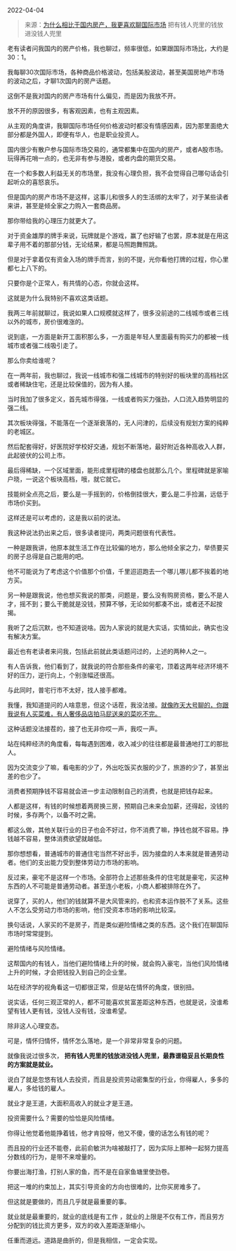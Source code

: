 2022-04-04

> 来源：[为什么相比于国内房产，我更喜欢聊国际市场](http://mp.weixin.qq.com/s?__biz=MzU3NDc5Nzc0NQ==&mid=2247515053&idx=1&sn=4e0165a883ac42d80e2e5d7865b375ff&chksm=fd2e1973ca599065a7ef32af772053a473dbbb9bcd831d8385d16e6c6a167c74d171b9be1468&scene=27#wechat_redirect)
> 把有钱人兜里的钱放进没钱人兜里

老有读者问我国内的房产价格，我也聊过，频率很低，如果跟国际市场比，大约是30：1。  

  

我每聊30次国际市场，各种商品价格波动，包括美股波动，甚至美国房地产市场的波动之后，才聊1次国内的房产话题。

  

这倒不是我对国内的房产市场有什么偏见，而是因为我放不开。  

  

放不开的原因很多，有客观因素，也有主观因素。  

  

从主观的角度讲，我聊国际市场任何价格波动时都没有情感因素，因为那里面绝大部分都是外国人，即便有华人，也是职业投资人。

  

国内很少有散户参与国际市场交易的，通常都集中在国内的房产，或者A股市场。玩得再花哨一点的，也无非有参与港股，或者内盘的期货交易。

  

在一个和多数人利益无关的市场里，我没有心理负担，我不会觉得自己哪句话会引起听众的喜怒哀乐。

  

但是国内的房产市场不是这样，这事儿和很多人的生活绑的太牢了，对于某些读者来讲，甚至是倾全家之力购入一套商品房。

  

那你带给我的心理压力就更大了。  

  

对于资金雄厚的牌手来说，玩牌就是个游戏，赢了也好输了也罢，原本就是在用这辈子用不着的那部分钱，无论结果，都是马照跑舞照跳。

  

但是对于拿着仅有资金入场的牌手而言，别的不提，光你看他打牌的过程，你心里都七上八下的。

  

只要你是个正常人，有共情的心态，你就会这样。

  

这就是为什么我特别不喜欢这类话题。  

  

我两三年前就聊过，我说如果人口规模就这样了，很多没前途的二线城市或者三线以外的城市，房价很难涨的。  

  

说到底，一方面是新开工面积那么多，一方面是年轻人里面最有购买力的都被一线城市或者强二线吸引走了。  

  

那么你卖给谁呢？  

  

在一两年前，我也聊过，我说一线城市和强二线城市的特别好的板块里的高档社区或者稀缺住宅，还是比较保值的，因为有人接。  

  

当时我加了很多定义，首先城市得强，一线或者购买力强劲，人口流入趋势明显的强二线。  

  

其次板块得强，不能落在一个逐渐衰落的，无人问津的，后续没有规划方案的纯粹的老城区。

  

然后配套得好，好医院好学校好交通，规划不断落地，最好附近各种高收入人群，此起彼伏的公司上市。  

  

最后得稀缺，一个区域里面，能形成里程碑的楼盘也就那么几个。里程碑就是家喻户晓，一说这个板块高档，哦，就它就它。  

  

技能树全点亮之后，要么是一手摇到的，价格倒挂很大，要么是二手捡漏，远低于市场价买到。  

  

这样还是可以考虑的，这是我以前的说法。  

  

我这种说法扔出来之后，很多读者提问，两类问题很有代表性。

  

一种是跟我讲，他原本就生活工作在比较偏的地方，那么他倾全家之力，举债要买的房子总得是自己能用的吧。

  

他不可能说为了考虑这个价值那个价值，千里迢迢跑去一个哪儿哪儿都不挨着的地方买。  

  

另一种是跟我说，他也想买我说的那类，问题是，要么没有购房资格，要么不是人才，摇不到；要么干脆就是没钱，预算不够，无论如何都凑不出，或者还不起按揭。  

  

我听了之后沉默，也不知道说啥。因为人家说的就是大实话，实情如此，确实也没有解决方案。  

  

最近也有老读者来问我，包括此前就此类话题问过的，上述的两种人之一。  

  

有人告诉我，他们看到了，就我说的符合那些条件的豪宅，顶着这两年经济环境不好的压力，逆行向上，个别涨幅还很高。  

  

与此同时，普宅行市不太好，找人接手都难。  

  

我懂，我知道提问的人啥意思，但这个话茬，我没法接。[就像昨天大号聊的，你跟我说有人买菜难，有人奢侈品店拍马屁送来的菜吃不完。](http://mp.weixin.qq.com/s?__biz=MzU0MjYwNDU2Mw==&mid=2247504743&idx=1&sn=351c9b39c18e5d8b6c3daef75fdc983b&chksm=fb1abf1bcc6d360de0026efd9a1d3f72551569f837404da157eb8ab3ca42082e78a16232e6d6&scene=21#wechat_redirect)

  

这种话题没法接茬的，接了也无非你哎一声，我哎一声。  

  

站在纯粹经济的角度看，每每遇到困难，收入减少的往往都是最普通地打工的那批人。  

  

因为交流变少了嘛，看电影的少了，外出吃饭买衣服的少了，旅游的少了，甚至出差的也少了。  

  

消费者预期挣钱不容易就会进一步主动限制自己的消费，也就是把钱存起来。  

  

人都是这样，有钱的时候想着两房换三房，预期自己未来会加薪，还得起，没钱的时候，多存两个，以备不时之需。  

  

都这么做，其他关联行业的日子也会不好过，你不消费了嘛，挣钱也就不容易。挣钱越不容易，整体消费欲望就越低。

  

那你想想看，普通城市的普通住宅当然不好出手，因为接盘的人本来就是普通劳动者。他们的支出能力受到整体劳动力市场的影响。  

  

反过来，豪宅不是这样一个市场。全部符合上述那些条件的住宅就是豪宅，买这种东西的人不可能是普通劳动者。甚至连小老板，小商人都被排除在外了。

  

说穿了，买的人，他们的钱就算不是大风管来的，也和资本运作脱不了关系。这些人不怎么受劳动力市场的影响，他们受资本市场的影响比较深。

  

换句话说，人家买的不是房子，而是类似避险情绪之类的东西。这个我们在聊国际市场时常常提到。  

  

避险情绪与风险情绪。  

  

这帮国内的有钱人，当他们避险情绪上升的时候，就会购入豪宅，当他们风险情绪上升的时候，才会把钱投入到自己的企业里。  

  

站在经济学的视角看这一切都很正常，但是站在情怀的角度，很别扭。

  

说实话，任何三观正常的人，都不可能喜欢贫富差距这种东西，也就是说，没谁希望有钱人更有钱，没钱人没有钱，没谁希望。  

  

除非这人心理变态。

  

可是，情怀归情怀，情怀怎么落地，是一个非常非常复杂的问题。  

  

就像我说过很多次， **把有钱人兜里的钱放进没钱人兜里，最靠谱稳妥且长期良性的方案就是就业。**  

  

说白了就是忽悠有钱人去投资，而且是投资劳动密集型的行业，你得雇人，多多的雇人，多给钱的雇人。

  

就业才是王道，大面积高收入的就业才是王道。  

  

投资需要什么？需要的恰恰是风险情绪。  

  

你得让他觉着他能挣着钱，他才肯投呀，他又不傻，傻的话怎么有钱的呢？  

  

而且投的行业还不能卷，此前俞敏洪为啥被敲打了，因为实际上那种一起努力提高分数线的行为，是带不来增量的。  

  

你要出海打渔，打别人家的鱼，而不是在自家鱼塘里使劲卷。  

  

把这一堆的约束加上，其实引导资金的方向也很难的，比你买房难多了。  

  

但这就是要做的，而且几乎就是最重要的事。  

  

就业就是最重要的，就业的底线是有工作 ，就业的上限是不仅有工作，而且劳方分配到的钱比资方更多，双方的收入差距逐渐缩小。

  

任重而道远。道路是曲折的，但是我相信，一定会实现。

